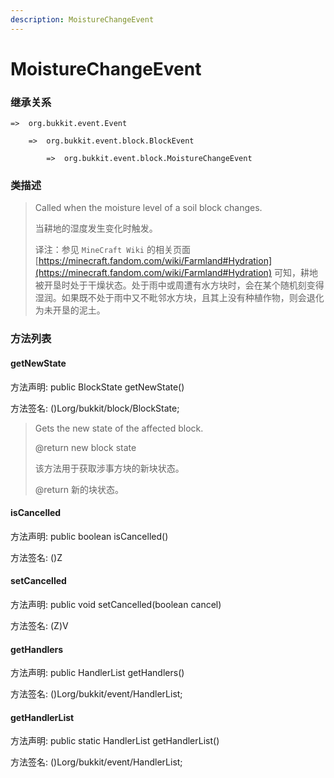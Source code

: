 ```yaml
---
description: MoistureChangeEvent
---
```


# MoistureChangeEvent

### 继承关系

    =>  org.bukkit.event.Event

        =>  org.bukkit.event.block.BlockEvent

            =>  org.bukkit.event.block.MoistureChangeEvent

### 类描述

> Called when the moisture level of a soil block changes.
> 
> <p>
> 
> 当耕地的湿度发生变化时触发。
> 
> <p>
> 
> 译注：参见 `MineCraft Wiki` 的相关页面 [https://minecraft.fandom.com/wiki/Farmland#Hydration](https://minecraft.fandom.com/wiki/Farmland#Hydration) 可知，耕地被开垦时处于干燥状态。处于雨中或周遭有水方块时，会在某个随机刻变得湿润。如果既不处于雨中又不毗邻水方块，且其上没有种植作物，则会退化为未开垦的泥土。

### 方法列表

#### getNewState

方法声明: public BlockState getNewState()

方法签名: ()Lorg/bukkit/block/BlockState;

> Gets the new state of the affected block.
> 
> @return new block state
> 
> <p>
> 
> 该方法用于获取涉事方块的新块状态。
> 
> @return 新的块状态。

#### isCancelled

方法声明: public boolean isCancelled()

方法签名: ()Z

#### setCancelled

方法声明: public void setCancelled(boolean cancel)

方法签名: (Z)V

#### getHandlers

方法声明: public HandlerList getHandlers()

方法签名: ()Lorg/bukkit/event/HandlerList;

#### getHandlerList

方法声明: public static HandlerList getHandlerList()

方法签名: ()Lorg/bukkit/event/HandlerList;